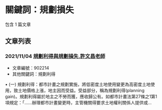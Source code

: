 # 關鍵詞：規劃損失

包含 1 篇文章

## 文章列表

### 2021/11/04 [規劃利得與規劃損失,許文昌老師](../../articles/902214_%E8%A6%8F%E5%8A%83%E5%88%A9%E5%BE%97%E8%88%87%E8%A6%8F%E5%8A%83%E6%90%8D%E5%A4%B1%2C%E8%A8%B1%E6%96%87%E6%98%8C%E8%80%81%E5%B8%AB.md)
- 文章編號：902214
- 其他關鍵詞：規劃利得

• (一) 規劃利得：都市計畫之規劃實施，將低密度土地使用變更為高密度土地使用，致土地價格上漲，地主因而受益。受益部分，稱為規劃利得(planning gain)。規劃利得屬於地主之不勞而獲，應收歸公有。如都市計畫法第27條之1第1項規定：「……辦理都市計畫變更時，主管機關得要求土地權利關係人提供或...
